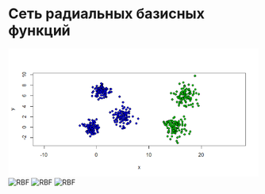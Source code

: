 # Сеть радиальных базисных функций
![RBF](https://github.com/SaVa111/R/blob/master/Images/RBF2d.png)
![RBF](https://github.com/SaVa111/R/edit/master/Images/RBF3d.png)
![RBF](https://github.com/SaVa111/R/edit/master/Images/RBF2d2.png)
![RBF](https://github.com/SaVa111/R/edit/master/Images/RBF3d2.png)
